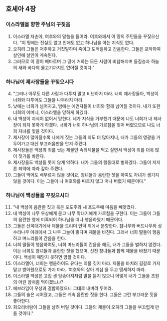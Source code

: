 ## 호세아 4장

### 이스라엘을 향한 주님의 꾸짖음
1. 이스라엘 자손아, 여호와의 말씀을 들어라. 여호와께서 이 땅의 주민들을 꾸짖으신다. "이 땅에는 진실도 없고 인애도 없고 하나님을 아는 지식도 없다.
2. 오히려 그들은 저주하고 거짓말하며 죽이고 도적질하고 간음한다. 그들은 포악하여 살인에 살인이 계속된다.
3. 그러므로 이 땅이 메마르며 그 땅에 거하는 모든 사람이 비참해지며 들짐승과 하늘의 새와 바다의 물고기까지도 없어질 것이다."
### 하나님이 제사장들을 꾸짖으시다
4. "그러나 아무도 다른 사람과 다투지 말고 비난하지 마라. 너희 제사장들아, 백성이 너희와 다투어도 그들을 나무라지 마라.
5. 낮에는 너희가 넘어지고, 밤에는 예언자들이 너희와 함께 넘어질 것이다. 내가 또한 너희의 어머니, 이스라엘을 망하게 하겠다.
6. 내 백성이 지식이 없어서 망한다. 네가 지식을 거부했기 때문에 나도 너희가 내 제사장이 되지 못하게 하겠다. 너희가 너희 하나님의 가르침을 잊어 버렸으므로 나도 너희 자녀를 잊을 것이다.
7. 제사장이 많아질수록 나에게 짓는 그들의 죄도 더 많아지니, 내가 그들의 영광을 거두어가고 대신 부끄러움만을 안겨 주겠다.
8. 제사장들은 백성의 죄를 씻는 제물인 속죄제물을 먹고 살면서 백성이 죄를 더욱 많이 짓기를 바란다.
9. 제사장들도 백성들 못지 않게 악하다. 내가 그들의 행동대로 벌하겠다. 그들이 저지른 죄악에 따라 갚아 주겠다.
10. 그들이 먹어도 배부르지 않을 것이요, 창녀들과 음란한 짓을 하여도 자녀가 생기지 않을 것이다. 이는 그들이 나 여호와를 따르지 않고 떠나 버렸기 때문이다."
### 하나님이 백성들을 꾸짖으시다
11. "내 백성이 음란한 짓과 묵은 포도주와 새 포도주에 마음을 빼앗겼다.
12. 내 백성이 나무 우상에게 묻고 나무 막대기에게 가르침을 구한다. 이는 그들이 그들의 음란한 영에 미혹되어 하나님을 떠나 행음하였기 때문이다.
13. 그들은 산꼭대기에서 제물을 드리며 언덕 위에서 분향한다. 참나무와 버드나무와 상수리나무 아래에서 그 나무 그늘이 좋다며 제물을 바친다. 그래서 너희 딸들이 행음하고 며느리들이 간음을 한다.
14. 너희 딸들이 행음하여도, 너희 며느리들이 간음을 해도, 내가 그들을 벌하지 않겠다. 이는 너희도 창녀들과 음란한 짓을 했으며, 신전 창녀들과 함께 제물을 바쳤기 때문이다. 백성이 깨닫지 못하면 망할 것이다.
15. 이스라엘아, 너희는 행음하여도 유다는 죄를 짓지 마라. 제물을 바치러 길갈로 가지 말고 벧아웬으로도 가지 마라. '여호와의 살아 계심'을 두고 맹세하지 마라.
16. 이스라엘 백성은 고집 센 암송아지처럼 말을 듣지 않으니 어떻게 내가 그들을 초원의 어린 양처럼 먹이겠느냐?
17. 에브라임이 우상과 결합하였으니 그대로 내버려 두어라.
18. 그들의 술은 시어졌고, 그들은 계속 음란한 짓을 한다. 그들은 그런 부끄러운 짓을 좋아한다.
19. 회오리바람이 그들을 날려 버릴 것이다. 그들의 제물이 오히려 그들을 부끄럽게 만들 것이다."